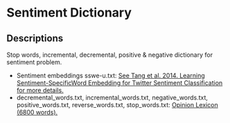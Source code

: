 # Sentiment Dictionary

## Descriptions
Stop words, incremental, decremental, positive & negative dictionary for sentiment problem.

- Sentiment embeddings sswe-u.txt: [See Tang et al. 2014. Learning Sentiment-SpecificWord Embedding for Twitter Sentiment Classification for more details.](http://aclweb.org/anthology/P14-1146)
- decremental_words.txt, incremental_words.txt, negative_words.txt, positive_words.txt, reverse_words.txt, stop_words.txt: [Opinion Lexicon (6800 words).](https://www.cs.uic.edu/~liub/FBS/sentiment-analysis.html#lexicon)
